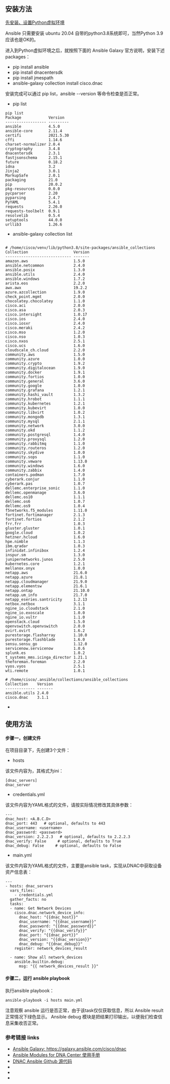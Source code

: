 ## 安装方法

[ 先安装、设置Python虚拟环境 ](https://github.com/yijxiang/python-on-ubuntu/blob/main/Python%20虚拟环境%20-%20venv.md )

Ansible 只需要安装 ubuntu 20.04 自带的python3.8系统即可，当然Python 3.9应该也是OK的。

进入到Python虚拟环境之后，就按照下面的 Ansible Galaxy 官方说明，安装下述 packages：
-  pip install ansible
-  pip install dnacentersdk
-  pip install jmespath
-  ansible-galaxy collection install cisco.dnac

安装完成可以通过 pip list，ansible --version 等命令检查是否正常。

- pip list

```
pip list
Package            Version  
------------------ ---------
ansible            4.5.0    
ansible-core       2.11.4   
certifi            2021.5.30
cffi               1.14.6   
charset-normalizer 2.0.4    
cryptography       3.4.8    
dnacentersdk       2.3.1    
fastjsonschema     2.15.1   
future             0.18.2   
idna               3.2      
Jinja2             3.0.1    
MarkupSafe         2.0.1    
packaging          21.0     
pip                20.0.2   
pkg-resources      0.0.0    
pycparser          2.20     
pyparsing          2.4.7    
PyYAML             5.4.1    
requests           2.26.0   
requests-toolbelt  0.9.1    
resolvelib         0.5.4    
setuptools         44.0.0   
urllib3            1.26.6 
```


- ansible-galaxy  collection list

```ansible-galaxy  collection list

# /home/cisco/venv/lib/python3.8/site-packages/ansible_collections
Collection                    Version
----------------------------- -------
amazon.aws                    1.5.0  
ansible.netcommon             2.4.0  
ansible.posix                 1.3.0  
ansible.utils                 2.4.0  
ansible.windows               1.7.2  
arista.eos                    2.2.0  
awx.awx                       19.2.2 
azure.azcollection            1.9.0  
check_point.mgmt              2.0.0  
chocolatey.chocolatey         1.1.0  
cisco.aci                     2.0.0  
cisco.asa                     2.0.3  
cisco.intersight              1.0.17 
cisco.ios                     2.4.0  
cisco.iosxr                   2.4.0  
cisco.meraki                  2.4.2  
cisco.mso                     1.2.0  
cisco.nso                     1.0.3  
cisco.nxos                    2.5.1  
cisco.ucs                     1.6.0  
cloudscale_ch.cloud           2.2.0  
community.aws                 1.5.0  
community.azure               1.0.0  
community.crypto              1.9.2  
community.digitalocean        1.9.0  
community.docker              1.9.1  
community.fortios             1.0.0  
community.general             3.6.0  
community.google              1.0.0  
community.grafana             1.2.1  
community.hashi_vault         1.3.2  
community.hrobot              1.1.1  
community.kubernetes          1.2.1  
community.kubevirt            1.0.0  
community.libvirt             1.0.2  
community.mongodb             1.3.1  
community.mysql               2.1.1  
community.network             3.0.0  
community.okd                 1.1.2  
community.postgresql          1.4.0  
community.proxysql            1.2.0  
community.rabbitmq            1.1.0  
community.routeros            1.2.0  
community.skydive             1.0.0  
community.sops                1.1.0  
community.vmware              1.13.0 
community.windows             1.6.0  
community.zabbix              1.4.0  
containers.podman             1.7.0  
cyberark.conjur               1.1.0  
cyberark.pas                  1.0.7  
dellemc.enterprise_sonic      1.1.0  
dellemc.openmanage            3.6.0  
dellemc.os10                  1.1.1  
dellemc.os6                   1.0.7  
dellemc.os9                   1.0.4  
f5networks.f5_modules         1.11.0 
fortinet.fortimanager         2.1.3  
fortinet.fortios              2.1.2  
frr.frr                       1.0.3  
gluster.gluster               1.0.1  
google.cloud                  1.0.2  
hetzner.hcloud                1.6.0  
hpe.nimble                    1.1.3  
ibm.qradar                    1.0.3  
infinidat.infinibox           1.2.4  
inspur.sm                     1.3.0  
junipernetworks.junos         2.5.0  
kubernetes.core               1.2.1  
mellanox.onyx                 1.0.0  
netapp.aws                    21.6.0 
netapp.azure                  21.8.1 
netapp.cloudmanager           21.9.0 
netapp.elementsw              21.6.1 
netapp.ontap                  21.10.0
netapp.um_info                21.7.0 
netapp_eseries.santricity     1.2.13 
netbox.netbox                 3.1.1  
ngine_io.cloudstack           2.1.0  
ngine_io.exoscale             1.0.0  
ngine_io.vultr                1.1.0  
openstack.cloud               1.5.0  
openvswitch.openvswitch       2.0.0  
ovirt.ovirt                   1.6.2  
purestorage.flasharray        1.10.0 
purestorage.flashblade        1.6.0  
sensu.sensu_go                1.12.0 
servicenow.servicenow         1.0.6  
splunk.es                     1.0.2  
t_systems_mms.icinga_director 1.21.1 
theforeman.foreman            2.2.0  
vyos.vyos                     2.5.1  
wti.remote                    1.0.1  

# /home/cisco/.ansible/collections/ansible_collections
Collection    Version
------------- -------
ansible.utils 2.4.0  
cisco.dnac    3.1.1
```

- 


## 使用方法

#### 步骤一，创建文件

在项目目录下，先创建3个文件：

- hosts

该文件内容为，其格式为ini：

```
[dnac_servers]
dnac_server
```


- credentials.yml

该文件内容为YAML格式的文件，请按实际情况修改其具体参数：

```
---
dnac_host: <A.B.C.D>
dnac_port: 443   # optional, defaults to 443
dnac_username: <username>
dnac_password: <password>
dnac_version: 2.2.2.3   # optional, defaults to 2.2.2.3
dnac_verify: False     # optional, defaults to True
dnac_debug: False     # optional, defaults to False
```


- main.yml

该文件内容为YAML格式的文件，主要是ansible task，实现从DNAC中获取设备资产信息表：

```
---
- hosts: dnac_servers
  vars_files:
    - credentials.yml
  gather_facts: no
  tasks:
  - name: Get Network Devices
    cisco.dnac.network_device_info:
      dnac_host: "{{dnac_host}}"
      dnac_username: "{{dnac_username}}"
      dnac_password: "{{dnac_password}}"
      dnac_verify: "{{dnac_verify}}"
      dnac_port: "{{dnac_port}}"
      dnac_version: "{{dnac_version}}"
      dnac_debug: "{{dnac_debug}}"
    register: network_devices_result

  - name: Show all network_devices
    ansible.builtin.debug:
      msg: "{{ network_devices_result }}"
```

#### 步骤二，运行 ansible playbook

执行ansible playbook：

```
ansible-playbook -i hosts main.yml
```

注意观察 ansible 运行是否正常，由于该task仅仅获取信息，所以 Ansible result 正常情况下绿色显示。
Ansible debug 模块是把结果打印输出，以便我们检查信息采集收否正常。



### 参考链接 links

- [ Ansible Galaxy: https://galaxy.ansible.com/cisco/dnac ](https://galaxy.ansible.com/cisco/dnac)
- [ Ansible Modules for DNA Center 使用手册 ](https://developer.cisco.com/docs/dna-center/?utm_campaign=dnac-padm&utm_source=padm-ww&utm_medium=dnac-blog-docs#!ansible )
- [ DNAC Ansible Github 源代码 ]( https://github.com/cisco-en-programmability/dnacenter-ansible)
- [   ]( )
- [   ]( )
- [   ]( )

 
 

